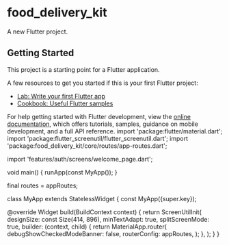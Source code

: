 # food_delivery_kit

A new Flutter project.

## Getting Started

This project is a starting point for a Flutter application.

A few resources to get you started if this is your first Flutter project:

- [Lab: Write your first Flutter app](https://docs.flutter.dev/get-started/codelab)
- [Cookbook: Useful Flutter samples](https://docs.flutter.dev/cookbook)

For help getting started with Flutter development, view the
[online documentation](https://docs.flutter.dev/), which offers tutorials,
samples, guidance on mobile development, and a full API reference.
import 'package:flutter/material.dart';
import 'package:flutter_screenutil/flutter_screenutil.dart';
import 'package:food_delivery_kit/core/routes/app-routes.dart';

import 'features/auth/screens/welcome_page.dart';

void main() {
runApp(const MyApp());
}

final routes = appRoutes;

class MyApp extends StatelessWidget {
const MyApp({super.key});

@override
Widget build(BuildContext context) {
return ScreenUtilInit(
designSize: const Size(414, 896),
minTextAdapt: true,
splitScreenMode: true,
builder: (context, child) {
return MaterialApp.router(
debugShowCheckedModeBanner: false,
routerConfig: appRoutes,
);
},
);
}
}
